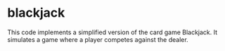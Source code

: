 # blackjack
This code implements a simplified version of the card game Blackjack. It simulates a game where a player competes against the dealer.

